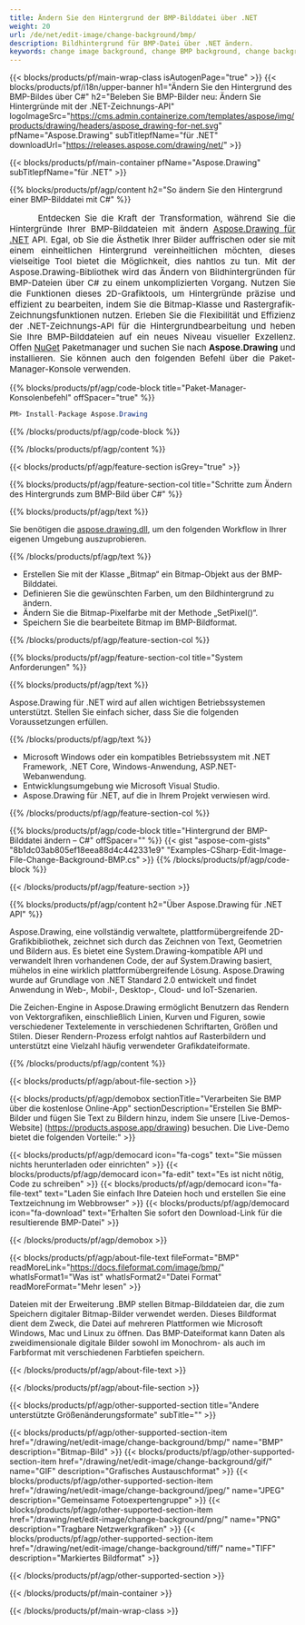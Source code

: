 ```yaml
---
title: Ändern Sie den Hintergrund der BMP-Bilddatei über .NET
weight: 20
url: /de/net/edit-image/change-background/bmp/
description: Bildhintergrund für BMP-Datei über .NET ändern.
keywords: change image background, change BMP background, change background via C#, 2D graphics, drawing API, edit background in C#, Drawing für .NET, save bitmap, save BMP image, cross-platform 2D graphic library, Bitmap class, raster graphics drawing, rendering raster images, BMP image file
---
```


{{< blocks/products/pf/main-wrap-class isAutogenPage="true" >}}
{{< blocks/products/pf/i18n/upper-banner h1="Ändern Sie den Hintergrund des BMP-Bildes über C#" h2="Beleben Sie BMP-Bilder neu: Ändern Sie Hintergründe mit der .NET-Zeichnungs-API" logoImageSrc="https://cms.admin.containerize.com/templates/aspose/img/products/drawing/headers/aspose_drawing-for-net.svg" pfName="Aspose.Drawing" subTitlepfName="für .NET" downloadUrl="https://releases.aspose.com/drawing/net/" >}}

{{< blocks/products/pf/main-container pfName="Aspose.Drawing" subTitlepfName="für .NET" >}}


{{% blocks/products/pf/agp/content h2="So ändern Sie den Hintergrund einer BMP-Bilddatei mit C#" %}}

<p align="justify" style="text-indent:50px;font-size:15px;">
Entdecken Sie die Kraft der Transformation, während Sie die Hintergründe Ihrer BMP-Bilddateien mit ändern <a href="https://products.aspose.com/drawing/net">Aspose.Drawing für .NET</a> API. Egal, ob Sie die Ästhetik Ihrer Bilder auffrischen oder sie mit einem einheitlichen Hintergrund vereinheitlichen möchten, dieses vielseitige Tool bietet die Möglichkeit, dies nahtlos zu tun. Mit der Aspose.Drawing-Bibliothek wird das Ändern von Bildhintergründen für BMP-Dateien über C# zu einem unkomplizierten Vorgang. Nutzen Sie die Funktionen dieses 2D-Grafiktools, um Hintergründe präzise und effizient zu bearbeiten, indem Sie die Bitmap-Klasse und Rastergrafik-Zeichnungsfunktionen nutzen. Erleben Sie die Flexibilität und Effizienz der .NET-Zeichnungs-API für die Hintergrundbearbeitung und heben Sie Ihre BMP-Bilddateien auf ein neues Niveau visueller Exzellenz. Offen <a href="https://www.nuget.org/packages/aspose.drawing">NuGet</a> Paketmanager und suchen Sie nach <b>Aspose.Drawing</b> und installieren. Sie können auch den folgenden Befehl über die Paket-Manager-Konsole verwenden.</p>

{{% blocks/products/pf/agp/code-block title="Paket-Manager-Konsolenbefehl" offSpacer="true" %}}
```cs
PM> Install-Package Aspose.Drawing
```
{{% /blocks/products/pf/agp/code-block %}}

{{% /blocks/products/pf/agp/content %}}


{{< blocks/products/pf/agp/feature-section isGrey="true" >}}

{{% blocks/products/pf/agp/feature-section-col title="Schritte zum Ändern des Hintergrunds zum BMP-Bild über C#" %}}

{{% blocks/products/pf/agp/text %}}

Sie benötigen die [aspose.drawing.dll](https://downloads.aspose.com/drawing/net), um den folgenden Workflow in Ihrer eigenen Umgebung auszuprobieren.

{{% /blocks/products/pf/agp/text %}}

+ Erstellen Sie mit der Klasse „Bitmap“ ein Bitmap-Objekt aus der BMP-Bilddatei.
+ Definieren Sie die gewünschten Farben, um den Bildhintergrund zu ändern.
+ Ändern Sie die Bitmap-Pixelfarbe mit der Methode „SetPixel()“.
+ Speichern Sie die bearbeitete Bitmap im BMP-Bildformat.

{{% /blocks/products/pf/agp/feature-section-col %}}

{{% blocks/products/pf/agp/feature-section-col title="System Anforderungen" %}}

{{% blocks/products/pf/agp/text %}}

Aspose.Drawing für .NET wird auf allen wichtigen Betriebssystemen unterstützt. Stellen Sie einfach sicher, dass Sie die folgenden Voraussetzungen erfüllen.

{{% /blocks/products/pf/agp/text %}}

- Microsoft Windows oder ein kompatibles Betriebssystem mit .NET Framework, .NET Core, Windows-Anwendung, ASP.NET-Webanwendung.
- Entwicklungsumgebung wie Microsoft Visual Studio.
- Aspose.Drawing für .NET, auf die in Ihrem Projekt verwiesen wird.

{{% /blocks/products/pf/agp/feature-section-col %}}

{{% blocks/products/pf/agp/code-block title="Hintergrund der BMP-Bilddatei ändern – C#" offSpacer="" %}}
{{< gist "aspose-com-gists" "8b1dc03ab805ef18eea88d4c442331e9" "Examples-CSharp-Edit-Image-File-Change-Background-BMP.cs" >}}
{{% /blocks/products/pf/agp/code-block %}}

{{< /blocks/products/pf/agp/feature-section >}}


<!-- aboutfile Starts -->

{{% blocks/products/pf/agp/content h2="Über Aspose.Drawing für .NET API" %}}

Aspose.Drawing, eine vollständig verwaltete, plattformübergreifende 2D-Grafikbibliothek, zeichnet sich durch das Zeichnen von Text, Geometrien und Bildern aus. Es bietet eine System.Drawing-kompatible API und verwandelt Ihren vorhandenen Code, der auf System.Drawing basiert, mühelos in eine wirklich plattformübergreifende Lösung. Aspose.Drawing wurde auf Grundlage von .NET Standard 2.0 entwickelt und findet Anwendung in Web-, Mobil-, Desktop-, Cloud- und IoT-Szenarien.

Die Zeichen-Engine in Aspose.Drawing ermöglicht Benutzern das Rendern von Vektorgrafiken, einschließlich Linien, Kurven und Figuren, sowie verschiedener Textelemente in verschiedenen Schriftarten, Größen und Stilen. Dieser Rendern-Prozess erfolgt nahtlos auf Rasterbildern und unterstützt eine Vielzahl häufig verwendeter Grafikdateiformate.

{{% /blocks/products/pf/agp/content %}}


{{< blocks/products/pf/agp/about-file-section >}}

{{< blocks/products/pf/agp/demobox sectionTitle="Verarbeiten Sie BMP über die kostenlose Online-App" sectionDescription="Erstellen Sie BMP-Bilder und fügen Sie Text zu Bildern hinzu, indem Sie unsere [Live-Demos-Website] (https://products.aspose.app/drawing) besuchen. Die Live-Demo bietet die folgenden Vorteile:" >}}

{{< blocks/products/pf/agp/democard icon="fa-cogs" text="Sie müssen nichts herunterladen oder einrichten" >}}
{{< blocks/products/pf/agp/democard icon="fa-edit" text="Es ist nicht nötig, Code zu schreiben" >}}
{{< blocks/products/pf/agp/democard icon="fa-file-text" text="Laden Sie einfach Ihre Dateien hoch und erstellen Sie eine Textzeichnung im Webbrowser" >}}
{{< blocks/products/pf/agp/democard icon="fa-download" text="Erhalten Sie sofort den Download-Link für die resultierende BMP-Datei" >}}

{{< /blocks/products/pf/agp/demobox >}}

{{< blocks/products/pf/agp/about-file-text fileFormat="BMP" readMoreLink="https://docs.fileformat.com/image/bmp/" whatIsFormat1="Was ist" whatIsFormat2="Datei Format" readMoreFormat="Mehr lesen" >}}

Dateien mit der Erweiterung .BMP stellen Bitmap-Bilddateien dar, die zum Speichern digitaler Bitmap-Bilder verwendet werden. Dieses Bildformat dient dem Zweck, die Datei auf mehreren Plattformen wie Microsoft Windows, Mac und Linux zu öffnen. Das BMP-Dateiformat kann Daten als zweidimensionale digitale Bilder sowohl im Monochrom- als auch im Farbformat mit verschiedenen Farbtiefen speichern.

{{< /blocks/products/pf/agp/about-file-text >}}

{{< /blocks/products/pf/agp/about-file-section >}}

<!-- aboutfile Ends -->


{{< blocks/products/pf/agp/other-supported-section title="Andere unterstützte Größenänderungsformate" subTitle="" >}}

{{< blocks/products/pf/agp/other-supported-section-item href="/drawing/net/edit-image/change-background/bmp/" name="BMP" description="Bitmap-Bild" >}}
{{< blocks/products/pf/agp/other-supported-section-item href="/drawing/net/edit-image/change-background/gif/" name="GIF" description="Grafisches Austauschformat" >}}
{{< blocks/products/pf/agp/other-supported-section-item href="/drawing/net/edit-image/change-background/jpeg/" name="JPEG" description="Gemeinsame Fotoexpertengruppe" >}}
{{< blocks/products/pf/agp/other-supported-section-item href="/drawing/net/edit-image/change-background/png/" name="PNG" description="Tragbare Netzwerkgrafiken" >}}
{{< blocks/products/pf/agp/other-supported-section-item href="/drawing/net/edit-image/change-background/tiff/" name="TIFF" description="Markiertes Bildformat" >}}

{{< /blocks/products/pf/agp/other-supported-section >}}

{{< /blocks/products/pf/main-container >}}

{{< /blocks/products/pf/main-wrap-class >}}
